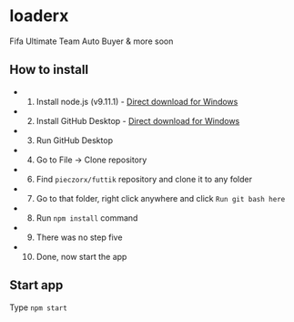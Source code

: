 # loaderx
Fifa Ultimate Team Auto Buyer & more soon

## How to install
- 1. Install node.js (v9.11.1) - [Direct download for Windows](https://nodejs.org/download/release/v9.11.1/node-v9.11.1-x64.msi)
- 2. Install GitHub Desktop - [Direct download for Windows](https://central.github.com/deployments/desktop/desktop/latest/win32)
- 3. Run GitHub Desktop
- 4. Go to File -> Clone repository
- 6. Find `pieczorx/futtik` repository and clone it to any folder
- 7. Go to that folder, right click anywhere and click `Run git bash here`
- 8. Run `npm install` command
- 9. There was no step five
- 10. Done, now start the app

## Start app
Type `npm start`
